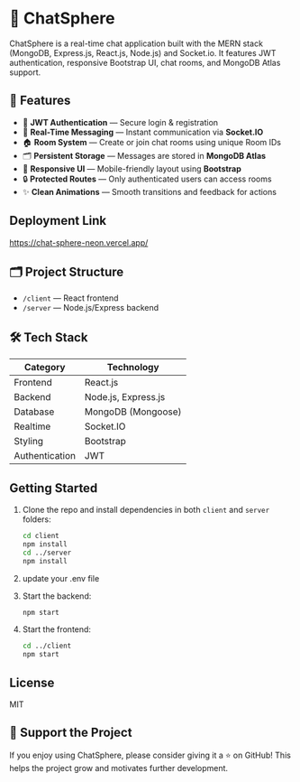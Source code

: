 # 💬 ChatSphere

ChatSphere is a real-time chat application built with the MERN stack (MongoDB, Express.js, React.js, Node.js) and Socket.io. It features JWT authentication, responsive Bootstrap UI, chat rooms, and MongoDB Atlas support.

## 🚀 Features

- 🔐 **JWT Authentication** — Secure login & registration
- 💬 **Real-Time Messaging** — Instant communication via **Socket.IO**
- 🏠 **Room System** — Create or join chat rooms using unique Room IDs
- 🗂️ **Persistent Storage** — Messages are stored in **MongoDB Atlas**
- 📱 **Responsive UI** — Mobile-friendly layout using **Bootstrap**
- 🔒 **Protected Routes** — Only authenticated users can access rooms
- ✨ **Clean Animations** — Smooth transitions and feedback for actions

##  Deployment Link

https://chat-sphere-neon.vercel.app/

## 🗂️ Project Structure
- `/client` — React frontend
- `/server` — Node.js/Express backend


## 🛠 Tech Stack

| Category       | Technology          |
|----------------|---------------------|
| Frontend       | React.js            |
| Backend        | Node.js, Express.js |
| Database       | MongoDB (Mongoose)  |
| Realtime       | Socket.IO           |
| Styling        | Bootstrap           |
| Authentication | JWT                 |


## Getting Started
1. Clone the repo and install dependencies in both `client` and `server` folders:
   ```sh
   cd client
   npm install
   cd ../server
   npm install
   ```
2. update your .env file
   
3. Start the backend:
   ```sh
   npm start
   ```
4. Start the frontend:
   ```sh
   cd ../client
   npm start
   ```

## License

MIT

## 💖 Support the Project

If you enjoy using ChatSphere, please consider giving it a ⭐️ on GitHub! This helps the project grow and motivates further development.


